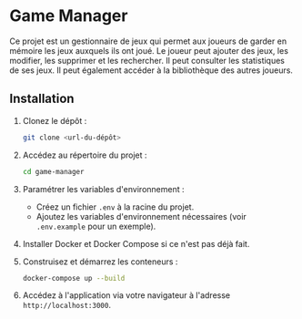 # Game Manager

Ce projet est un gestionnaire de jeux qui permet aux joueurs de garder en mémoire les jeux auxquels ils ont joué. Le joueur peut ajouter des jeux, les modifier, les supprimer et les rechercher. Il peut consulter les statistiques de ses jeux. Il peut également accéder à la bibliothèque des autres joueurs.

## Installation

1. Clonez le dépôt :

   ```bash
   git clone <url-du-dépôt>
   ```

2. Accédez au répertoire du projet :

   ```bash
   cd game-manager
   ```

3. Paramétrer les variables d'environnement :
   - Créez un fichier `.env` à la racine du projet.
   - Ajoutez les variables d'environnement nécessaires (voir `.env.example` pour un exemple).
4. Installer Docker et Docker Compose si ce n'est pas déjà fait.
5. Construisez et démarrez les conteneurs :

   ```bash
   docker-compose up --build
   ```

6. Accédez à l'application via votre navigateur à l'adresse `http://localhost:3000`.
